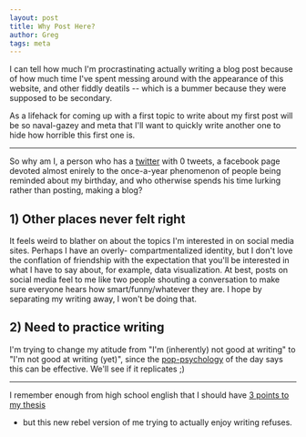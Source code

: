 ```yaml
---
layout: post
title: Why Post Here?
author: Greg
tags: meta
---
```


I can tell how much I'm procrastinating actually writing a blog post 
because of how much time I've spent messing around with the appearance 
of this website, and other fiddly deatils -- which is a bummer because 
they were supposed to be secondary.

As a lifehack for coming up with a first topic to write about my first post will be so naval-gazey and meta that I'll want to quickly write another one
to hide how horrible this first one is. 

---

So why am I, a person who has a [twitter](https://twitter.com/gregfreedman) 
with 0 tweets, a facebook page devoted almost enirely to the once-a-year 
phenomenon of people being reminded about my birthday, and who otherwise 
spends his time lurking rather than posting, making a blog?

## 1) Other places never felt right ##
It feels weird to blather on about the topics I'm 
interested in on social media sites. Perhaps I have an overly-
compartmentalized identity, but I don't love the conflation of 
friendship with the expectation that you'll be interested in what I 
have to say about, for example, data visualization. At best, posts on 
social media feel to me like two people shouting a conversation to make 
sure everyone hears how smart/funny/whatever they are. I hope by 
separating my writing away, I won't be doing that. 

## 2) Need to practice writing ##
I'm trying to change my atitude from "I'm (inherently) not good at writing" to 
"I'm not good at writing (yet)", since the 
[pop-psychology](http://www.radiolab.org/story/91971-secrets-of-success/) 
of the day says this can be effective. We'll see if it replicates ;)

---

I remember enough from high school english that I should have [3 
points to my thesis](http://ualr.edu/blackboard/2013/10/23/the-a-paper-writing-stronger-papers/) 
- but this new rebel version of me trying to actually enjoy writing refuses.
